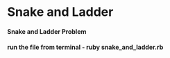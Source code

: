 # Snake and Ladder


#### Snake and Ladder Problem

#### run the file from terminal - ruby snake_and_ladder.rb
